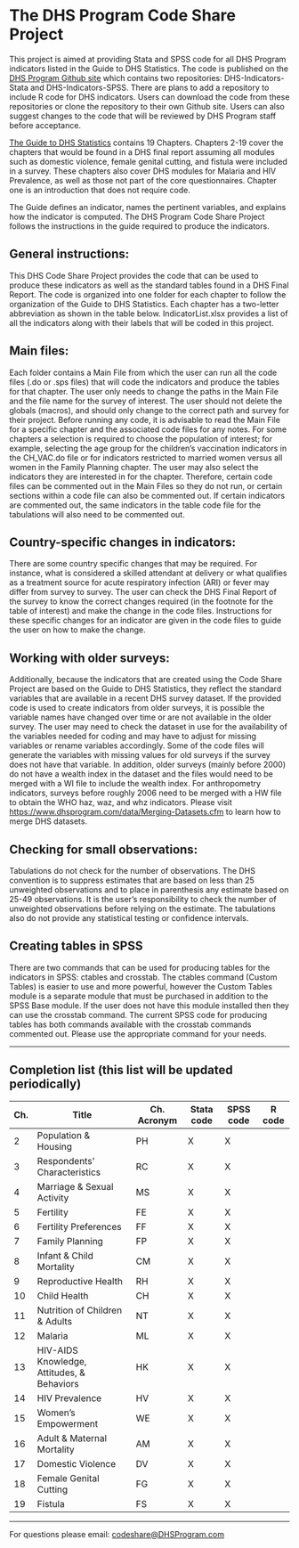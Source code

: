 


# The DHS Program Code Share Project

This project is aimed at providing Stata and SPSS code for all DHS Program indicators listed in the Guide to DHS Statistics. The code is published on the [DHS Program Github site](https://github.com/DHSProgram) which contains two repositories: DHS-Indicators-Stata and DHS-Indicators-SPSS. There are plans to add a repository to include R code for DHS indicators. Users can download the code from these repositories or clone the repository to their own Github site. Users can also suggest changes to the code that will be reviewed by DHS Program staff before acceptance. 


[The Guide to DHS Statistics](https://www.dhsprogram.com/Data/Guide-to-DHS-Statistics/index.cfm) contains 19 Chapters. Chapters 2-19 cover the chapters that would be found in a DHS final report assuming all  modules such as domestic violence, female genital cutting, and fistula were included in a survey. These chapters also cover DHS modules for Malaria and HIV Prevalence, as well as those not part of the core questionnaires. Chapter one is an introduction that does not require code. 


The Guide defines an indicator, names the pertinent variables, and explains how the indicator is computed. The DHS Program Code Share Project follows the instructions in the guide required to produce the indicators. 


## General instructions:
This DHS Code Share Project provides the code that can be used to produce these indicators as well as the standard tables found in a DHS Final Report. The code is organized into one folder for each chapter to follow the organization of the Guide to DHS Statistics. Each chapter has a two-letter abbreviation as shown in the table below. IndicatorList.xlsx provides a list of all the indicators along with their labels that will be coded in this project. 

## Main files:
Each folder contains a Main File from which the user can run all the code files (.do or .sps files) that will code the indicators and produce the tables for that chapter. The user only needs to change the paths in the Main File and the file name for the survey of interest. The user should not delete the globals (macros), and should only change to the correct path and survey for their project. 
Before running any code, it is advisable to read the Main File for a specific chapter and the associated code files for any notes. For some chapters a selection is required to choose the population of interest; for example, selecting the age group for the children’s vaccination indicators in the CH_VAC.do file or for indicators restricted to married women versus all women in the Family Planning chapter. 
The user may also select the indicators they are interested in for the chapter. Therefore, certain code files can be commented out in the Main Files so they do not run, or certain sections within a code file can also be commented out. If certain indicators are commented out, the same indicators in the table code file for the tabulations will also need to be commented out. 

## Country-specific changes in indicators:
There are some country specific changes that may be required. For instance, what is considered a skilled attendant at delivery or what qualifies as a treatment source for acute respiratory infection (ARI) or fever may differ from survey to survey. The user can check the DHS Final Report of the survey to know the correct changes required (in the footnote for the table of interest) and make the change in the code files. Instructions for these specific changes for an indicator are given in the code files to guide the user on how to make the change. 

## Working with older surveys:
Additionally, because the indicators that are created using the Code Share Project are based on the Guide to DHS Statistics, they reflect the standard variables that are available in a recent DHS survey dataset. If the provided code is used to create indicators from older surveys, it is possible the variable names have changed over time or are not available in the older survey. The user may need to check the dataset in use for the availability of the variables needed for coding and may have to adjust for missing variables or rename variables accordingly. Some of the code files will generate the variables with missing values for old surveys if the survey does not have that variable. 
In addition, older surveys (mainly before 2000) do not have a wealth index in the dataset and the files would need to be merged with a WI file to include the wealth index. For anthropometry indicators, surveys before roughly 2006 need to be merged with a HW file to obtain the WHO haz, waz, and whz indicators. Please visit https://www.dhsprogram.com/data/Merging-Datasets.cfm to learn how to merge DHS datasets. 

## Checking for small observations:
Tabulations do not check for the number of observations. The DHS convention is to suppress estimates that are based on less than 25 unweighted observations and to place in parenthesis any estimate based on 25-49 observations. It is the user’s responsibility to check the number of unweighted observations before relying on the estimate. The tabulations also do not provide any statistical testing or confidence intervals.  

## Creating tables in SPSS
There are two commands that can be used for producing tables for the indicators in SPSS: ctables and crosstab. The ctables command (Custom Tables) is easier to use and more powerful, however the Custom Tables module is a separate module that must be purchased in addition to the SPSS Base module. If the user does not have this module installed then they can use the crosstab command. The current SPSS code for producing tables has both commands available with the crosstab commands commented out. Please use the appropriate command for your needs.

**********************************************************************************************************************************************************

## Completion list (this list will be updated periodically)

|Ch. | Title | Ch. Acronym |Stata code | SPSS code | R code |
|---|---|---|---|---|---|
|   2|Population & Housing|PH|X|X||
|   3|Respondents’ Characteristics|RC|X|X||
|   4|Marriage & Sexual Activity|MS|X|X||
|   5|   Fertility|FE|X|X||
|   6|   Fertility Preferences|FF|X|X||
|   7|   Family Planning |FP|X|X||
|   8|   Infant & Child Mortality|CM|X|X||
|   9|   Reproductive Health|RH|X|X||
|  10|   Child Health|CH|X|X||
|  11|   Nutrition of Children & Adults|NT|X|X||
|  12|   Malaria| ML|X|X||
|  13|   HIV-AIDS Knowledge, Attitudes, & Behaviors |HK|X|X||
|  14|   HIV Prevalence|HV|X|X||
|  15|   Women’s Empowerment|WE|X|X||
|  16|   Adult & Maternal Mortality|AM|X|X||
|  17|   Domestic Violence|DV|X|X||
|  18|	 Female Genital Cutting|FG|X|X||
|  19|	 Fistula |FS|X|X||

**********************************************************************************************************************************************************

For questions please email: codeshare@DHSProgram.com


